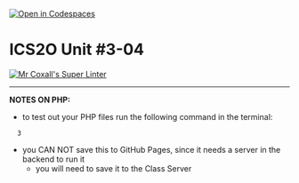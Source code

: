 [![Open in Codespaces](https://classroom.github.com/assets/launch-codespace-2972f46106e565e64193e422d61a12cf1da4916b45550586e14ef0a7c637dd04.svg)](https://classroom.github.com/open-in-codespaces?assignment_repo_id=18603148)
# ICS2O Unit #3-04

[![Mr Coxall's Super Linter](https://github.com/MTHS-ICD2O-1-2024/ICD2O-Unit-3-04-PHP-adrina-peighambarzadeh/workflows/Mr%20Coxall's%20Super%20Linter/badge.svg)](https://github.com/MTHS-ICD2O-1-2024/ICD2O-Unit-3-04-PHP-adrina-peighambarzadeh/actions)

---

**NOTES ON PHP:**
- to test out your PHP files run the following command in the terminal:
```console
  3
```
- you CAN NOT save this to GitHub Pages, since it needs a server in the backend to run it
  - you will need to save it to the Class Server